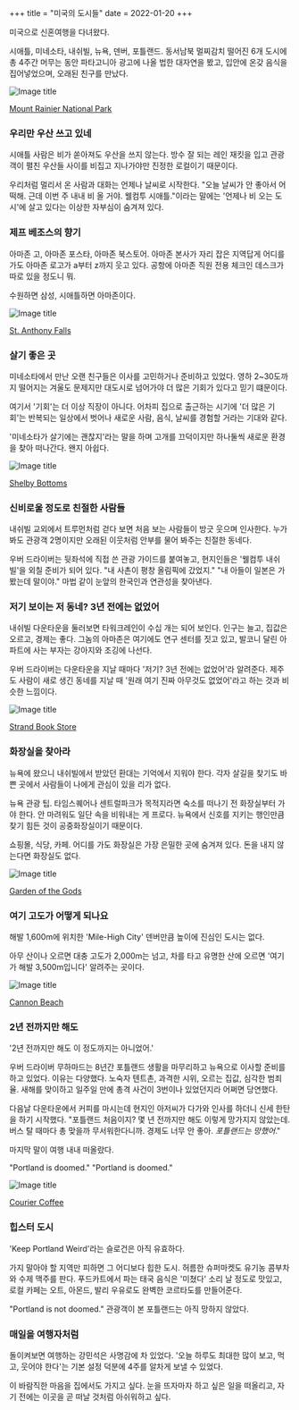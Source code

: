 +++
title = "미국의 도시들"
date = 2022-01-20
+++

미국으로 신혼여행을 다녀왔다.

시애틀, 미네소타, 내쉬빌, 뉴욕, 덴버, 포틀랜드. 동서남북 멀찌감치 떨어진 6개 도시에 총 4주간 머무는 동안 파타고니아 광고에 나올 법한 대자연을 봤고, 입안에 온갖 음식을 집어넣었으며, 오래된 친구를 만났다.

![Image title](https://bear-images.sfo2.cdn.digitaloceanspaces.com/kang-1662221664.webp)

[Mount Rainier National Park](https://www.nps.gov/mora/index.htm)

### 우리만 우산 쓰고 있네

시애틀 사람은 비가 쏟아져도 우산을 쓰지 않는다. 방수 잘 되는 레인 재킷을 입고 관광객이 펼친 우산들 사이를 비집고 지나가야만 진정한 로컬이기 때문이다.

우리처럼 멀리서 온 사람과 대화는 언제나 날씨로 시작한다. "오늘 날씨가 안 좋아서 어떡해. 근데 이번 주 내내 비 올 거야. 웰컴투 시애틀."이라는 말에는 '언제나 비 오는 도시'에 살고 있다는 이상한 자부심이 숨겨져 있다.

### 제프 베조스의 향기

아마존 고, 아마존 포스타, 아마존 북스토어. 아마존 본사가 자리 잡은 지역답게 어디를 가도 아마존 로고가 a부터 z까지 웃고 있다. 공항에 아마존 직원 전용 체크인 데스크가 따로 있을 정도니 뭐.

수원하면 삼성, 시애틀하면 아마존이다.

![Image title](https://bear-images.sfo2.cdn.digitaloceanspaces.com/kang-1662221676.webp)

[St. Anthony Falls](https://www.nps.gov/miss/planyourvisit/uppestan.htm)

### 살기 좋은 곳

미네소타에서 만난 오랜 친구들은 이사를 고민하거나 준비하고 있었다. 영하 2~30도까지 떨어지는 겨울도 문제지만 대도시로 넘어가야 더 많은 기회가 있다고 믿기 떄문이다.

여기서 '기회'는 더 이상 직장이 아니다. 어차피 집으로 출근하는 시기에 '더 많은 기회'는 반복되는 일상에서 벗어나 새로운 사람, 음식, 날씨를 경험할 거라는 기대와 같다.

'미네소타가 살기에는 괜찮지'라는 말을 하며 고개를 끄덕이지만 하나둘씩 새로운 환경을 찾아 떠나간다. 왠지 아쉽다.

![Image title](https://bear-images.sfo2.cdn.digitaloceanspaces.com/kang-1662221703.webp)

[Shelby Bottoms](https://www.tripadvisor.com/Attraction_Review-g55229-d146954-Reviews-Shelby_Bottoms_Greenway-Nashville_Davidson_County_Tennessee.html)

### 신비로울 정도로 친절한 사람들

내쉬빌 교외에서 트루먼처럼 걷다 보면 처음 보는 사람들이 방긋 웃으며 인사한다. 누가 봐도 관광객 2명이지만 오래된 이웃처럼 안부를 물어 봐주는 친절한 동네다.

우버 드라이버는 뒷좌석에 직접 쓴 관광 가이드를 붙여놓고, 현지인들은 '웰컴투 내쉬빌'을 외칠 준비가 되어 있다. "내 사촌이 평창 올림픽에 갔었지." "내 아들이 일본은 가봤는데 말이야." 마법 같이 눈앞의 한국인과 연관성을 찾아낸다.

### 저기 보이는 저 동네? 3년 전에는 없었어

내쉬빌 다운타운을 둘러보면 타워크레인이 수십 개는 되어 보인다. 인구는 늘고, 집값은 오르고, 경제는 좋다. 그놈의 아마존은 여기에도 연구 센터를 짓고 있고, 발코니 달린 아파트에 사는 부자는 강아지와 조깅에 나선다.

우버 드라이버는 다운타운을 지날 때마다 '저기? 3년 전에는 없었어'라 알려준다. 제주도 사람이 새로 생긴 동네를 지날 때 '원래 여기 진짜 아무것도 없었어'라고 하는 것과 비슷한 느낌이다.

![Image title](https://bear-images.sfo2.cdn.digitaloceanspaces.com/kang-1662221716.webp)

[Strand Book Store](https://bookshop.org/shop/strandbooks)

### 화장실을 찾아라

뉴욕에 왔으니 내쉬빌에서 받았던 환대는 기억에서 지워야 한다. 각자 살길을 찾기도 바쁜 곳에서 사람들이 나에게 관심이 있을 리가 없다.

뉴욕 관광 팁. 타임스퀘어나 센트럴파크가 목적지라면 숙소를 떠나기 전 화장실부터 가야 한다. 안 마려워도 일단 속을 비워내는 게 프로다. 뉴욕에서 신호를 지키는 행인만큼 찾기 힘든 것이 공중화장실이기 때문이다.

쇼핑몰, 식당, 카페. 어디를 가도 화장실은 가장 은밀한 곳에 숨겨져 있다. 돈을 내지 않는다면 화장실도 없다.

![Image title](https://bear-images.sfo2.cdn.digitaloceanspaces.com/kang-1662221728.webp)

[Garden of the Gods](https://www.gardenofgods.com/your-visit/visit1/gallery)

### 여기 고도가 어떻게 되나요

해발 1,600m에 위치한 'Mile-High City' 덴버만큼 높이에 진심인 도시는 없다.

아무 산이나 오르면 대충 고도가 2,000m는 넘고, 차를 타고 유명한 산에 오르면 '여기가 해발 3,500m입니다' 알려주는 곳이다.

![Image title](https://bear-images.sfo2.cdn.digitaloceanspaces.com/kang-1662221743.webp)

[Cannon Beach](https://www.cannonbeach.org/)

### 2년 전까지만 해도

'2년 전까지만 해도 이 정도까지는 아니었어.'

우버 드라이버 무하마드는 8년간 포틀랜드 생활을 마무리하고 뉴욕으로 이사할 준비를 하고 있었다. 이유는 다양했다. 노숙자 텐트촌, 과격한 시위, 오르는 집값, 심각한 범죄율. 새해를 맞이하고 일주일 만에 총격 사건이 3번이나 있었던지라 어쩌면 당연했다.

다음날 다운타운에서 커피를 마시는데 현지인 아저씨가 다가와 인사를 하더니 신세 한탄을 하기 시작했다. "포틀랜드 처음이지? 몇 년 전까지만 해도 이렇게 망가지지 않았는데. 버스 탈 때마다 총 맞을까 무서워한다니까. 경제도 너무 안 좋아. _포틀랜드는 망했어_."

마지막 말이 여행 내내 떠올랐다.

"Portland is doomed." "Portland is doomed."

![Image title](https://bear-images.sfo2.cdn.digitaloceanspaces.com/kang-1662221753.webp)

[Courier Coffee](https://www.instagram.com/couriercoffeeroasters/)

### 힙스터 도시

'Keep Portland Weird'라는 슬로건은 아직 유효하다.

가지 말아야 할 지역만 피하면 그 어디보다 힙한 도시. 허름한 슈퍼마켓도 유기농 콤부차와 수제 맥주를 판다. 푸드카트에서 파는 태국 음식은 '미쳤다' 소리 날 정도로 맛있고, 로컬 카페는 오트, 아몬드, 발리 우유로도 완벽한 코르타도를 만들어준다.

"Portland is not doomed." 관광객이 본 포틀랜드는 아직 망하지 않았다.

### 매일을 여행자처럼

돌이켜보면 여행하는 강민석은 사명감에 차 있었다. '오늘 하루도 최대한 많이 보고, 먹고, 웃어야 한다'는 기본 설정 덕분에 4주를 알차게 보낼 수 있었다.

이 바람직한 마음을 집에서도 가지고 싶다. 눈을 뜨자마자 하고 싶은 일을 떠올리고, 자기 전에는 이곳을 곧 떠날 것처럼 아쉬워하고 싶다.